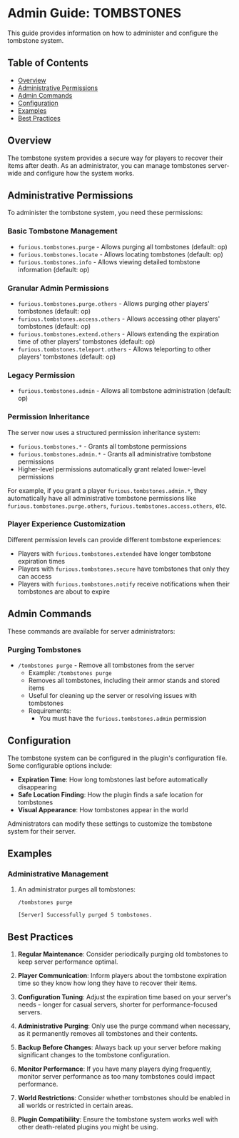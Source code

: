 # Admin Guide: TOMBSTONES

This guide provides information on how to administer and configure the tombstone system.

## Table of Contents
- [Overview](#overview)
- [Administrative Permissions](#administrative-permissions)
- [Admin Commands](#admin-commands)
- [Configuration](#configuration)
- [Examples](#examples)
- [Best Practices](#best-practices)

## Overview

The tombstone system provides a secure way for players to recover their items after death. As an administrator, you can manage tombstones server-wide and configure how the system works.

## Administrative Permissions

To administer the tombstone system, you need these permissions:

### Basic Tombstone Management
- `furious.tombstones.purge` - Allows purging all tombstones (default: op)
- `furious.tombstones.locate` - Allows locating tombstones (default: op)
- `furious.tombstones.info` - Allows viewing detailed tombstone information (default: op)

### Granular Admin Permissions
- `furious.tombstones.purge.others` - Allows purging other players' tombstones (default: op)
- `furious.tombstones.access.others` - Allows accessing other players' tombstones (default: op)
- `furious.tombstones.extend.others` - Allows extending the expiration time of other players' tombstones (default: op)
- `furious.tombstones.teleport.others` - Allows teleporting to other players' tombstones (default: op)

### Legacy Permission
- `furious.tombstones.admin` - Allows all tombstone administration (default: op)

### Permission Inheritance
The server now uses a structured permission inheritance system:

- `furious.tombstones.*` - Grants all tombstone permissions
- `furious.tombstones.admin.*` - Grants all administrative tombstone permissions
- Higher-level permissions automatically grant related lower-level permissions

For example, if you grant a player `furious.tombstones.admin.*`, they automatically have all administrative tombstone permissions like `furious.tombstones.purge.others`, `furious.tombstones.access.others`, etc.

### Player Experience Customization
Different permission levels can provide different tombstone experiences:

- Players with `furious.tombstones.extended` have longer tombstone expiration times
- Players with `furious.tombstones.secure` have tombstones that only they can access
- Players with `furious.tombstones.notify` receive notifications when their tombstones are about to expire

## Admin Commands

These commands are available for server administrators:

### Purging Tombstones
- `/tombstones purge` - Remove all tombstones from the server
  - Example: `/tombstones purge`
  - Removes all tombstones, including their armor stands and stored items
  - Useful for cleaning up the server or resolving issues with tombstones
  - Requirements:
    - You must have the `furious.tombstones.admin` permission

## Configuration

The tombstone system can be configured in the plugin's configuration file. Some configurable options include:

- **Expiration Time**: How long tombstones last before automatically disappearing
- **Safe Location Finding**: How the plugin finds a safe location for tombstones
- **Visual Appearance**: How tombstones appear in the world

Administrators can modify these settings to customize the tombstone system for their server.

## Examples

### Administrative Management

1. An administrator purges all tombstones:
   ```
   /tombstones purge
   ```
   ```
   [Server] Successfully purged 5 tombstones.
   ```

## Best Practices

1. **Regular Maintenance**: Consider periodically purging old tombstones to keep server performance optimal.

2. **Player Communication**: Inform players about the tombstone expiration time so they know how long they have to recover their items.

3. **Configuration Tuning**: Adjust the expiration time based on your server's needs - longer for casual servers, shorter for performance-focused servers.

4. **Administrative Purging**: Only use the purge command when necessary, as it permanently removes all tombstones and their contents.

5. **Backup Before Changes**: Always back up your server before making significant changes to the tombstone configuration.

6. **Monitor Performance**: If you have many players dying frequently, monitor server performance as too many tombstones could impact performance.

7. **World Restrictions**: Consider whether tombstones should be enabled in all worlds or restricted in certain areas.

8. **Plugin Compatibility**: Ensure the tombstone system works well with other death-related plugins you might be using.